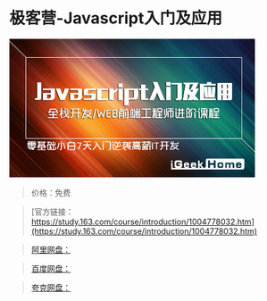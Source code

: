 # 极客营-Javascript入门及应用

![img](../../../assets/study163/free/FD7FD5ABEE24A0080B4E0166951AF538.jpg)

> 价格：免费

> [官方链接：https://study.163.com/course/introduction/1004778032.htm](https://study.163.com/course/introduction/1004778032.htm)

> [阿里网盘：]()

> [百度网盘：]()

> [夸克网盘：]()
